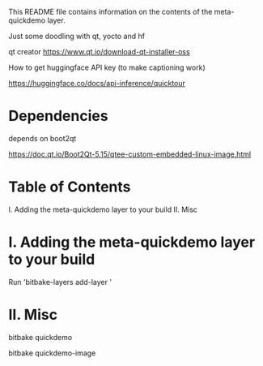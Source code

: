 This README file contains information on the contents of the meta-quickdemo layer.

Just some doodling with qt, yocto and hf

qt creator
https://www.qt.io/download-qt-installer-oss

How to get huggingface API key (to make captioning work)

https://huggingface.co/docs/api-inference/quicktour

Dependencies
============
depends on boot2qt

https://doc.qt.io/Boot2Qt-5.15/qtee-custom-embedded-linux-image.html


Table of Contents
=================

  I. Adding the meta-quickdemo layer to your build
 II. Misc


I. Adding the meta-quickdemo layer to your build
=================================================

Run 'bitbake-layers add-layer <path to quickdemo>'

II. Misc
========

bitbake quickdemo

bitbake quickdemo-image
